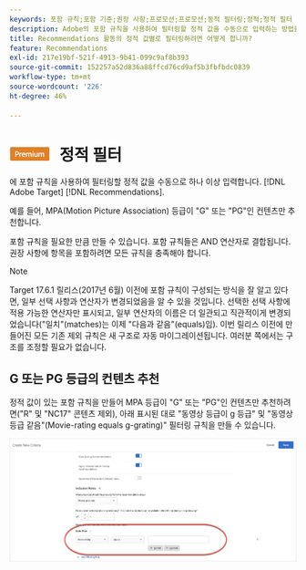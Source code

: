 ```yaml
---
keywords: 포함 규칙;포함 기준;권장 사항;프로모션;프로모션;동적 필터링;정적;정적 필터
description: Adobe의 포함 규칙을 사용하여 필터링할 정적 값을 수동으로 입력하는 방법을 알아봅니다 [!DNL Target] Recommendations.
title: Recommendations 활동의 정적 값별로 필터링하려면 어떻게 합니까?
feature: Recommendations
exl-id: 217e19bf-521f-4913-9b41-099c9af8b393
source-git-commit: 152257a52d836a88ffcd76cd9af5b3fbfbdc0839
workflow-type: tm+mt
source-wordcount: '226'
ht-degree: 46%

---
```


# ![PREMIUM](/help/main/assets/premium.png) 정적 필터

에 포함 규칙을 사용하여 필터링할 정적 값을 수동으로 하나 이상 입력합니다. [!DNL Adobe Target] [!DNL Recommendations].

예를 들어, MPA(Motion Picture Association) 등급이 &quot;G&quot; 또는 &quot;PG&quot;인 컨텐츠만 추천합니다.

포함 규칙을 필요한 만큼 만들 수 있습니다. 포함 규칙들은 AND 연산자로 결합됩니다. 권장 사항에 항목을 포함하려면 모든 규칙을 충족해야 합니다.

>[!NOTE]
>
>Target 17.6.1 릴리스(2017년 6월) 이전에 포함 규칙이 구성되는 방식을 잘 알고 있다면, 일부 선택 사항과 연산자가 변경되었음을 알 수 있을 것입니다. 선택한 선택 사항에 적용 가능한 연산자만 표시되고, 일부 연산자의 이름은 더 일관되고 직관적이게 변경되었습니다(&quot;일치&quot;(matches)는 이제 &quot;다음과 같음&quot;(equals)임). 이번 릴리스 이전에 만들어진 모든 기존 제외 규칙은 새 구조로 자동 마이그레이션됩니다. 여러분 쪽에서는 구조를 조정할 필요가 없습니다.

## G 또는 PG 등급의 컨텐츠 추천

정적 값이 있는 포함 규칙을 만들어 MPA 등급이 &quot;G&quot; 또는 &quot;PG&quot;인 컨텐츠만 추천하려면(&quot;R&quot; 및 &quot;NC17&quot; 콘텐츠 제외), 아래 표시된 대로 &quot;동영상 등급이 g 등급&quot; 및 &quot;동영상 등급 같음&quot;(Movie-rating equals g-grating)&quot; 필터링 규칙을 만들 수 있습니다.

![동영상 등급 예](/help/main/c-recommendations/c-algorithms/assets/movies.png)
